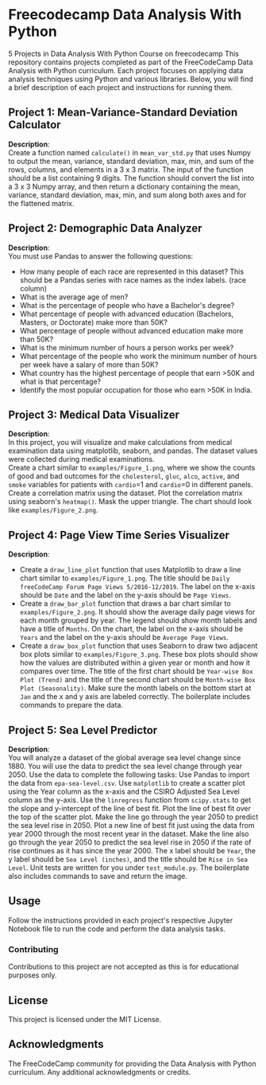 # Freecodecamp Data Analysis With Python
5 Projects in Data Analysis With Python Course on freecodecamp
This repository contains projects completed as part of the FreeCodeCamp Data Analysis with Python curriculum. Each project focuses on applying data analysis techniques using Python and various libraries. Below, you will find a brief description of each project and instructions for running them.
## Project 1: Mean-Variance-Standard Deviation Calculator
**Description**:\
Create a function named `calculate()` in `mean_var_std.py` that uses Numpy to output the mean, variance, standard deviation, max, min, and sum of the rows, columns, and elements in a 3 x 3 matrix.
The input of the function should be a list containing 9 digits. The function should convert the list into a 3 x 3 Numpy array, and then return a dictionary containing the mean, variance, standard deviation, max, min, and sum along both axes and for the flattened matrix.
## Project 2: Demographic Data Analyzer
**Description**:\
You must use Pandas to answer the following questions:
  * How many people of each race are represented in this dataset? This should be a Pandas series with race names as the index labels. (race column)
  * What is the average age of men?
  * What is the percentage of people who have a Bachelor's degree?
  * What percentage of people with advanced education (Bachelors, Masters, or Doctorate) make more than 50K?
  * What percentage of people without advanced education make more than 50K?
  * What is the minimum number of hours a person works per week?
  * What percentage of the people who work the minimum number of hours per week have a salary of more than 50K?
  * What country has the highest percentage of people that earn >50K and what is that percentage?
  * Identify the most popular occupation for those who earn >50K in India.
## Project 3: Medical Data Visualizer
**Description**:\
In this project, you will visualize and make calculations from medical examination data using matplotlib, seaborn, and pandas. The dataset values were collected during medical examinations.\
Create a chart similar to `examples/Figure_1.png`, where we show the counts of good and bad outcomes for the `cholesterol`, `gluc`, `alco`, `active`, and `smoke` variables for patients with `cardio`=1 and `cardio`=0 in different panels.\
Create a correlation matrix using the dataset. Plot the correlation matrix using seaborn's `heatmap()`. Mask the upper triangle. The chart should look like `examples/Figure_2.png`.
## Project 4: Page View Time Series Visualizer
**Description**:
- Create a `draw_line_plot` function that uses Matplotlib to draw a line chart similar to `examples/Figure_1.png`. The title should be `Daily freeCodeCamp Forum Page Views 5/2016-12/2019`. The label on the x-axis should be `Date` and the label on the y-axis should be `Page Views`.
- Create a `draw_bar_plot` function that draws a bar chart similar to `examples/Figure_2.png`. It should show the average daily page views for each month grouped by year. The legend should show month labels and have a title of `Months`. On the chart, the label on the x-axis should be `Years` and the label on the y-axis should be `Average Page Views`.
- Create a `draw_box_plot` function that uses Seaborn to draw two adjacent box plots similar to `examples/Figure_3.png`. These box plots should show how the values are distributed within a given year or month and how it compares over time. The title of the first chart should be `Year-wise Box Plot (Trend)` and the title of the second chart should be `Month-wise Box Plot (Seasonality)`. Make sure the month labels on the bottom start at `Jan` and the x and y axis are labeled correctly. The boilerplate includes commands to prepare the data.
## Project 5: Sea Level Predictor
**Description**:\
You will analyze a dataset of the global average sea level change since 1880. You will use the data to predict the sea level change through year 2050.
Use the data to complete the following tasks:
Use Pandas to import the data from `epa-sea-level.csv`.
Use `matplotlib` to create a scatter plot using the Year column as the x-axis and the CSIRO Adjusted Sea Level column as the y-axis.
Use the `linregress` function from `scipy.stats` to get the slope and y-intercept of the line of best fit. Plot the line of best fit over the top of the scatter plot. Make the line go through the year 2050 to predict the sea level rise in 2050.
Plot a new line of best fit just using the data from year 2000 through the most recent year in the dataset. Make the line also go through the year 2050 to predict the sea level rise in 2050 if the rate of rise continues as it has since the year 2000.
The x label should be `Year`, the y label should be `Sea Level (inches)`, and the title should be `Rise in Sea Level`.
Unit tests are written for you under `test_module.py`.
The boilerplate also includes commands to save and return the image.

## Usage
Follow the instructions provided in each project's respective Jupyter Notebook file to run the code and perform the data analysis tasks.

### Contributing
Contributions to this project are not accepted as this is for educational purposes only.

## License
This project is licensed under the MIT License.

## Acknowledgments
The FreeCodeCamp community for providing the Data Analysis with Python curriculum.
Any additional acknowledgments or credits.
